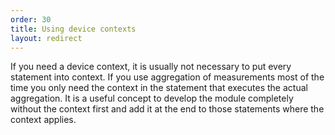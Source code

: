 ```yaml
---
order: 30
title: Using device contexts
layout: redirect
---
```


If you need a device context, it is usually not necessary to put every statement into context.
If you use aggregation of measurements most of the time you only need the context in the statement that executes the actual aggregation.
It is a useful concept to develop the module completely without the context first and add it at the end to those statements where the context applies.